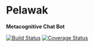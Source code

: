 # Pelawak
**Metacognitive Chat Bot**

[![Build Status](https://travis-ci.org/mclumd/pelawak.svg)](https://travis-ci.org/mclumd/pelawak)
[![Coverage Status](https://coveralls.io/repos/mclumd/pelawak/badge.svg)](https://coveralls.io/r/mclumd/pelawak)
